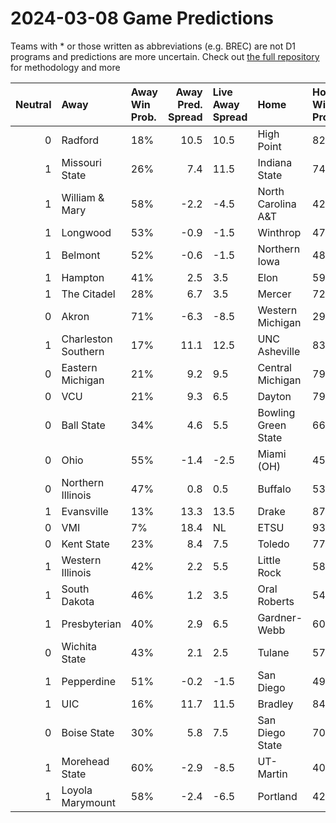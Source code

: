 # 2024-03-08 Game Predictions
Teams with * or those written as abbreviations (e.g. BREC) are not D1 programs and predictions are more uncertain. Check out [the full repository](https://github.com/grdavis/college-basketball-elo) for methodology and more

|   Neutral | Away                | Away Win Prob.   |   Away Pred. Spread | Live Away Spread   | Home                | Home Win Prob.   |   Home Pred. Spread |
|----------:|:--------------------|:-----------------|--------------------:|:-------------------|:--------------------|:-----------------|--------------------:|
|         0 | Radford             | 18%              |                10.5 | 10.5               | High Point          | 82%              |               -10.5 |
|         1 | Missouri State      | 26%              |                 7.4 | 11.5               | Indiana State       | 74%              |                -7.4 |
|         1 | William & Mary      | 58%              |                -2.2 | -4.5               | North Carolina A&T  | 42%              |                 2.2 |
|         1 | Longwood            | 53%              |                -0.9 | -1.5               | Winthrop            | 47%              |                 0.9 |
|         1 | Belmont             | 52%              |                -0.6 | -1.5               | Northern Iowa       | 48%              |                 0.6 |
|         1 | Hampton             | 41%              |                 2.5 | 3.5                | Elon                | 59%              |                -2.5 |
|         1 | The Citadel         | 28%              |                 6.7 | 3.5                | Mercer              | 72%              |                -6.7 |
|         0 | Akron               | 71%              |                -6.3 | -8.5               | Western Michigan    | 29%              |                 6.3 |
|         1 | Charleston Southern | 17%              |                11.1 | 12.5               | UNC Asheville       | 83%              |               -11.1 |
|         0 | Eastern Michigan    | 21%              |                 9.2 | 9.5                | Central Michigan    | 79%              |                -9.2 |
|         0 | VCU                 | 21%              |                 9.3 | 6.5                | Dayton              | 79%              |                -9.3 |
|         0 | Ball State          | 34%              |                 4.6 | 5.5                | Bowling Green State | 66%              |                -4.6 |
|         0 | Ohio                | 55%              |                -1.4 | -2.5               | Miami (OH)          | 45%              |                 1.4 |
|         0 | Northern Illinois   | 47%              |                 0.8 | 0.5                | Buffalo             | 53%              |                -0.8 |
|         1 | Evansville          | 13%              |                13.3 | 13.5               | Drake               | 87%              |               -13.3 |
|         0 | VMI                 | 7%               |                18.4 | NL                 | ETSU                | 93%              |               -18.4 |
|         0 | Kent State          | 23%              |                 8.4 | 7.5                | Toledo              | 77%              |                -8.4 |
|         1 | Western Illinois    | 42%              |                 2.2 | 5.5                | Little Rock         | 58%              |                -2.2 |
|         1 | South Dakota        | 46%              |                 1.2 | 3.5                | Oral Roberts        | 54%              |                -1.2 |
|         1 | Presbyterian        | 40%              |                 2.9 | 6.5                | Gardner-Webb        | 60%              |                -2.9 |
|         0 | Wichita State       | 43%              |                 2.1 | 2.5                | Tulane              | 57%              |                -2.1 |
|         1 | Pepperdine          | 51%              |                -0.2 | -1.5               | San Diego           | 49%              |                 0.2 |
|         1 | UIC                 | 16%              |                11.7 | 11.5               | Bradley             | 84%              |               -11.7 |
|         0 | Boise State         | 30%              |                 5.8 | 7.5                | San Diego State     | 70%              |                -5.8 |
|         1 | Morehead State      | 60%              |                -2.9 | -8.5               | UT-Martin           | 40%              |                 2.9 |
|         1 | Loyola Marymount    | 58%              |                -2.4 | -6.5               | Portland            | 42%              |                 2.4 |